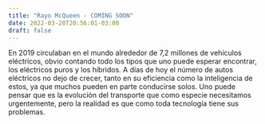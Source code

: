 ```yaml
---
title: "Rayo McQueen - COMING SOON"
date: 2022-03-28T20:56:01-03:00
draft: false
---
```


En 2019 circulaban en el mundo alrededor de 7,2 millones de vehículos eléctricos, obvio contando todo los tipos que uno puede esperar encontrar, los eléctricos puros y los híbridos. A días de hoy el número de autos eléctricos no dejo de crecer, tanto en su eficiencia como la inteligencia de estos, ya que muchos pueden en parte conducirse solos. Uno puede pensar que es la evolución del transporte que como especie necesitamos urgentemente, pero la realidad es que como toda tecnología tiene sus problemas.